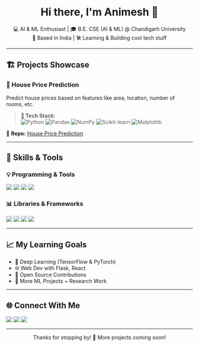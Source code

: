 <h1 align="center">Hi there, I'm Animesh 👋</h1>
<p align="center">
  💻 AI & ML Enthusiast | 🎓 B.E. CSE (AI & ML) @ Chandigarh University <br>
  📍 Based in India | 🛠️ Learning & Building cool tech stuff
</p>

---

## 🏗️ Projects Showcase

### 🏡 House Price Prediction
Predict house prices based on features like area, location, number of rooms, etc.

> **🔧 Tech Stack:**  
> ![Python](https://img.shields.io/badge/-Python-3776AB?logo=python&logoColor=white&style=flat-square) 
> ![Pandas](https://img.shields.io/badge/-Pandas-150458?logo=pandas&logoColor=white&style=flat-square)
> ![NumPy](https://img.shields.io/badge/-NumPy-013243?logo=numpy&logoColor=white&style=flat-square)
> ![Scikit-learn](https://img.shields.io/badge/-Scikit--learn-F7931E?logo=scikit-learn&logoColor=white&style=flat-square)
> ![Matplotlib](https://img.shields.io/badge/-Matplotlib-11557C?logo=matplotlib&logoColor=white&style=flat-square)

📂 **Repo:** [House Price Prediction](https://github.com/your-username/house-price-prediction)

---

## 🚀 Skills & Tools

### 💡 Programming & Tools  
<p>
  <img src="https://img.shields.io/badge/Python-3776AB?style=for-the-badge&logo=python&logoColor=white"/>
  <img src="https://img.shields.io/badge/C-00599C?style=for-the-badge&logo=c&logoColor=white"/>
  <img src="https://img.shields.io/badge/C++-00599C?style=for-the-badge&logo=c%2B%2B&logoColor=white"/>
  <img src="https://img.shields.io/badge/VS%20Code-007ACC?style=for-the-badge&logo=visual-studio-code&logoColor=white"/>
</p>

### 📊 Libraries & Frameworks  
<p>
  <img src="https://img.shields.io/badge/Numpy-013243?style=for-the-badge&logo=numpy&logoColor=white"/>
  <img src="https://img.shields.io/badge/Pandas-150458?style=for-the-badge&logo=pandas&logoColor=white"/>
  <img src="https://img.shields.io/badge/Matplotlib-11557C?style=for-the-badge&logo=matplotlib&logoColor=white"/>
  <img src="https://img.shields.io/badge/Scikit--learn-F7931E?style=for-the-badge&logo=scikit-learn&logoColor=white"/>
</p>

---

## 📈 My Learning Goals
- 🧠 Deep Learning (TensorFlow & PyTorch)
- 🌐 Web Dev with Flask, React
- 🤝 Open Source Contributions
- 🧪 More ML Projects + Research Work

---

## 🌐 Connect With Me

<p>
  <a href="mailto:your.thisisanimesh01@gmail.com"><img src="https://img.shields.io/badge/Gmail-D14836?style=for-the-badge&logo=gmail&logoColor=white"/></a>
  <a href="[https://www.linkedin.com/in/your-profile](https://www.linkedin.com/in/animesh-yadav-39460b276/)"><img src="https://img.shields.io/badge/LinkedIn-0A66C2?style=for-the-badge&logo=linkedin&logoColor=white"/></a>
  <a href="[https://github.com/your-username](https://github.com/thisisanimesh01)"><img src="https://img.shields.io/badge/GitHub-100000?style=for-the-badge&logo=github&logoColor=white"/></a>
</p>

---

<p align="center">Thanks for stopping by! 🚀 More projects coming soon!</p>
